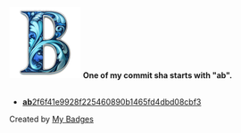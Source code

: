 <img src="https://github.com/my-badges/my-badges/blob/master/badges/abc-commit/ab-commit.png?raw=true" alt="One of my commit sha starts with &quot;ab&quot;." title="One of my commit sha starts with &quot;ab&quot;." width="128">
<strong>One of my commit sha starts with &quot;ab&quot;.</strong>
<br><br>

- <a href="https://github.com/Siddhant-K-code/sheets-to-csv-converter/commit/ab2f6f41e9928f225460890b1465fd4dbd08cbf3"><strong>ab</strong>2f6f41e9928f225460890b1465fd4dbd08cbf3</a>


Created by <a href="https://github.com/my-badges/my-badges">My Badges</a>